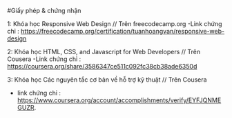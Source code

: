 #Giấy phép & chứng nhận

1: Khóa học Responsive Web Design
  // Trên freecodecamp.org
 -Link chứng chỉ : https://freecodecamp.org/certification/tuanhoangvan/responsive-web-design

2: Khóa học HTML, CSS, and Javascript for Web Developers
  // Trên Cousera
 -Link chứng chỉ : https://coursera.org/share/3586347ce511c092fc38cb38ade6350d
 
 3: Khóa học Các nguyên tắc cơ bản về hỗ trợ kỹ thuật
 // Trên Cousera 
 - link chứng chỉ :  https://www.coursera.org/account/accomplishments/verify/EYFJQNMEGUZR.
